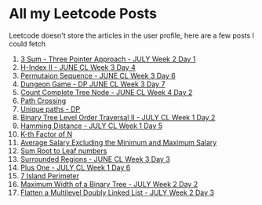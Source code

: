 # All my Leetcode Posts

Leetcode doesn't store the articles in the user profile, here are a few posts I could fetch

1. [3 Sum - Three Pointer Approach - JULY Week 2 Day 1](https://leetcode.com/problems/3sum/discuss/725326/C%2B%2B-or-Three-Pointer-O(n2)-Time-With-comments-and-explantion)
2. [H-Index II - JUNE CL Week 3 Day 4](https://leetcode.com/problems/h-index-ii/discuss/693427/c-both-ologn-and-on-solution-with-explanation/584463)
3. [Permutaion Sequence - JUNE CL Week 3 Day 6](https://leetcode.com/problems/permutation-sequence/discuss/696595/c-very-easy-and-detailed-explanation-idea-code/587162)
4. [Dungeon Game - DP JUNE CL Week 3 Day 7](https://leetcode.com/problems/dungeon-game/discuss/698376/C%2B%2B-or-Beginner-friendly-dp-%2B-Explanation-and-idea)
5. [Count Complete Tree Node - JUNE CL Week 4 Day 2](https://leetcode.com/problems/count-complete-tree-nodes/discuss/701432/c-simple-solutions/591110)
6. [Path Crossing](https://leetcode.com/problems/path-crossing/discuss/709211/c-simple-solution-with-set/596398)
7. [Unique paths - DP](https://leetcode.com/problems/unique-paths/discuss/711285/c-beginner-friendly-dp-0ms/598329)
8. [Binary Tree Level Order Traversal II - JULY CL Week 1 Day 2](https://leetcode.com/problems/binary-tree-level-order-traversal-ii/discuss/715879/c-dfs-easy-with-detailed-explanation/601464)
9. [Hamming Distance - JULY CL Week 1 Day 5](https://leetcode.com/explore/featured/card/july-leetcoding-challenge/544/week-1-july-1st-july-7th/3381/discuss/720504/C++-or-Bit-Manipulation-With-Explanation)
10. [K-th Factor of N](<https://leetcode.com/problems/the-kth-factor-of-n/discuss/709305/C%2B%2Bor-0ms-O(n)-solution>)
11. [Average Salary Excluding the Minimum and Maximum Salary](<https://leetcode.com/problems/average-salary-excluding-the-minimum-and-maximum-salary/discuss/709290/C%2B%2B-or-O(n)-Time-O(1)-Space>)
12. [Sum Root to Leaf numbers](https://leetcode.com/problems/sum-root-to-leaf-numbers/discuss/706028/c-two-solutions)
13. [Surrounded Regions - JUNE CL Week 3 Day 3](https://leetcode.com/explore/challenge/card/june-leetcoding-challenge/541/week-3-june-15th-june-21st/3363/discuss/691707/C++-EASY-DFS-with-comments-and-explanation)
14. [Plus One - JULY CL Week 1 Day 6](https://leetcode.com/explore/featured/card/july-leetcoding-challenge/544/week-1-july-1st-july-7th/3382)
15. [7 Island Perimeter](https://leetcode.com/explore/featured/card/july-leetcoding-challenge/544/week-1-july-1st-july-7th/3383/discuss/723839/C++-or-Simple-solution-with-explanation)
16. [Maximum Width of a Binary Tree - JULY Week 2 Day 2](https://leetcode.com/problems/maximum-width-of-binary-tree/discuss/726785/C%2B%2B-or-Level-Order-Traversal-with-detailed-explanation)
17. [Flatten a Multilevel Doubly Linked List - JULY Week 2 Day 3](https://leetcode.com/problems/flatten-a-multilevel-doubly-linked-list/discuss/728353/C%2B%2B-or-Two-Solutions)